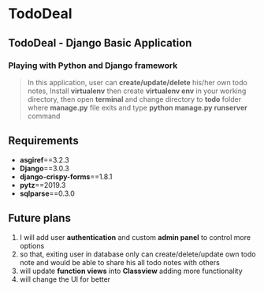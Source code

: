 # TodoDeal
## TodoDeal -  Django Basic Application 
### Playing with Python and Django framework
> In this application, user can **create/update/delete** his/her own todo notes,
> Install **virtualenv** then create **virtualenv env** in your working directory, 
> then open **terminal** and  change directory to **todo** folder where **manage.py** file exits and type **python manage.py runserver** command

## Requirements 
* **asgiref**==3.2.3
* **Django**==3.0.3
* **django-crispy-forms**==1.8.1
* **pytz**==2019.3
* **sqlparse**==0.3.0


## Future plans
1. I will add user **authentication** and custom **admin panel** to control more options
2. so that, exiting user in database only can create/delete/update own todo note and would be able to share his all todo notes with others
3. will update **function views** into **Classview** adding more functionality 
4. will change the UI for better 
